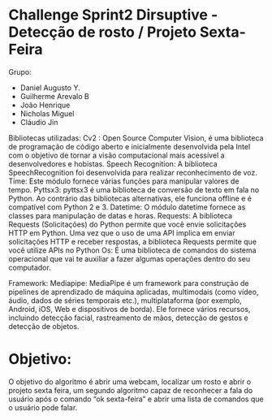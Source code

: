 <h1>Challenge Sprint2 Dirsuptive - Detecção de rosto / Projeto Sexta-Feira</h1>

<p>Grupo:</p>
<ul>
  <li>Daniel Augusto Y. </li>
  <li>Guilherme Arevalo B</li>
  <li>João Henrique</li>
  <li>Nicholas Miguel</li>
  <li>Cláudio Jin</li>
</ul>

Bibliotecas utilizadas:
	Cv2 : Open Source Computer Vision, é uma biblioteca de programação de código aberto e inicialmente desenvolvida pela Intel com o objetivo de tornar a visão computacional mais acessível a desenvolvedores e hobistas.
	Speech Recognition: A biblioteca SpeechRecognition foi desenvolvida para realizar reconhecimento de voz.
	Time: Este módulo fornece várias funções para manipular valores de tempo.
	Pyttsx3: pyttsx3 é uma biblioteca de conversão de texto em fala no Python. Ao contrário das bibliotecas alternativas, ele funciona offline e é compatível com Python 2 e 3.
	Datetime: O módulo datetime fornece as classes para manipulação de datas e horas.
	Requests: A biblioteca Requests (Solicitações) do Python permite que você envie solicitações HTTP em Python. Uma vez que o uso de uma API implica em enviar solicitações HTTP e receber respostas, a biblioteca Requests permite que você utilize APIs no Python
	Os: É uma biblioteca de comandos do sistema operacional que vai te auxiliar a fazer algumas operações dentro do seu computador.

Framework:
	Mediapipe: MediaPipe é um framework para construção de pipelines de aprendizado de máquina aplicadas, multimodais (como vídeo, áudio, dados de séries temporais etc.), multiplataforma (por exemplo, Android, iOS, Web e dispositivos de borda). Ele fornece vários recursos, incluindo detecção facial, rastreamento de mãos, detecção de gestos e detecção de objetos.

<h1>Objetivo: </h1>
O objetivo do algoritmo é abrir uma webcam, localizar um rosto e abrir o projeto sexta feira, um segundo algoritmo capaz de reconhecer a fala do usuário após o comando “ok sexta-feira” e abrir uma lista de comandos que o usuário pode falar.
